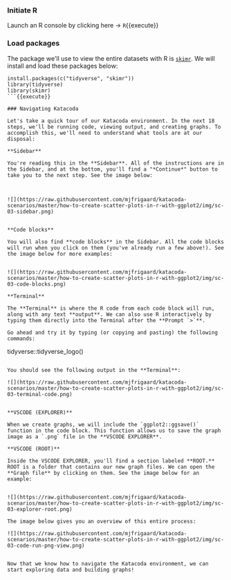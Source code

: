 ### Initiate R

Launch an R console by clicking here -> `R`{{execute}}

### Load packages

The package we'll use to view the entire datasets with R is [`skimr`](https://docs.ropensci.org/skimr/). We will install and load these packages below:


```
install.packages(c("tidyverse", "skimr"))
library(tidyverse)
library(skimr)
```{{execute}}

### Navigating Katacoda

Let's take a quick tour of our Katacoda environment. In the next 18 steps, we'll be running code, viewing output, and creating graphs. To accomplish this, we'll need to understand what tools are at our disposal:

**Sidebar**

You're reading this in the **Sidebar**. All of the instructions are in the Sidebar, and at the bottom, you'll find a "*Continue*" button to take you to the next step. See the image below:



![](https://raw.githubusercontent.com/mjfrigaard/katacoda-scenarios/master/how-to-create-scatter-plots-in-r-with-ggplot2/img/sc-03-sidebar.png)


**Code blocks**

You will also find **code blocks** in the Sidebar. All the code blocks will run when you click on them (you've already run a few above!). See the image below for more examples:


![](https://raw.githubusercontent.com/mjfrigaard/katacoda-scenarios/master/how-to-create-scatter-plots-in-r-with-ggplot2/img/sc-03-code-blocks.png)

**Terminal**

The **Terminal** is where the R code from each code block will run, along with any text **output**. We can also use R interactively by typing them directly into the Terminal after the **Prompt `>`**.

Go ahead and try it by typing (or copying and pasting) the following commands:

```
tidyverse::tidyverse_logo()
```{{execute}}

You should see the following output in the **Terminal**:

![](https://raw.githubusercontent.com/mjfrigaard/katacoda-scenarios/master/how-to-create-scatter-plots-in-r-with-ggplot2/img/sc-03-terminal-code.png)


**VSCODE (EXPLORER)**

When we create graphs, we will include the `ggplot2::ggsave()` function in the code block. This function allows us to save the graph image as a `.png` file in the **VSCODE EXPLORER**.

**VSCODE (ROOT)**

Inside the VSCODE EXPLORER, you'll find a section labeled **ROOT.** ROOT is a folder that contains our new graph files. We can open the **Graph file** by clicking on them. See the image below for an example:


![](https://raw.githubusercontent.com/mjfrigaard/katacoda-scenarios/master/how-to-create-scatter-plots-in-r-with-ggplot2/img/sc-03-explorer-root.png)

The image below gives you an overview of this entire process:

![](https://raw.githubusercontent.com/mjfrigaard/katacoda-scenarios/master/how-to-create-scatter-plots-in-r-with-ggplot2/img/sc-03-code-run-png-view.png)


Now that we know how to navigate the Katacoda environment, we can start exploring data and building graphs!
